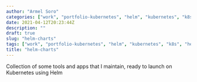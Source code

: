```yaml
---
author: "Armel Soro"
categories: ["work", "portfolio-kubernetes", "helm", "kubernetes", "k8s", "helm-chart", "helm-repo"]
date: 2021-04-12T20:23:44Z
description: ""
draft: true
slug: "helm-charts"
tags: ["work", "portfolio-kubernetes", "helm", "kubernetes", "k8s", "helm-chart", "helm-repo"]
title: "helm-charts"
---
```



Collection of some tools and apps that I maintain, ready to launch on Kubernetes using Helm

